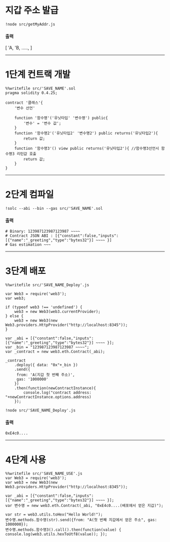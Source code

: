 # 지갑 주소 발급
```
!node src/getMyAddr.js
```
#### 출력
[
  'A,
  'B,
  .....,
]

------------------------------------------------

# 1단계 컨트랙 개발
```
%%writefile src/'SAVE_NAME'.sol
pragma solidity 0.4.25;

contract '클래스'{
    '변수 선언'
    
    function '함수명'('유닛타입' '변수명') public{
        '변수' = '변수 값';
    }
    function '함수명2'('유닛타입2' '변수명2') public returns('유닛타입2'){
        return 값;
    }
    function '함수명3'() view public returns('유닛타입2'){ //함수명3선언시 함수명3 리턴값 호출
        return 값;
    }
}
```

----------------------------------------------

# 2단계 컴파일
```
!solc --abi --bin --gas src/'SAVE_NAME'.sol
```
#### 출력
```
# Binary: 123987123987123987 ~~~~
# Contract JSON ABI : [{"constant":false,"inputs":[{"name":"_greeting","type":"bytes32"}] ~~~~ }]
# Gas estimation ~~~
```

------------------------------------------------

# 3단계 배포
```
%%writefile src/'SAVE_NAME_Deploy'.js

var Web3 = require('web3');
var web3;

if (typeof web3 !== 'undefined') {
    web3 = new Web3(web3.currentProvider);
} else {
    web3 = new Web3(new Web3.providers.HttpProvider("http://localhost:8345"));
}

var _abi = [{"constant":false,"inputs":[{"name":"_greeting","type":"bytes32"}] ~~~~ }];
var _bin = "123987123987123987 ~~~~";
var _contract = new web3.eth.Contract(_abi);

_contract
    .deploy({ data: "0x"+_bin })
    .send({
     from: 'A(지갑 첫 번째 주소)',
     gas: '1000000'
    })
    .then(function(newContractInstance){
        console.log("contract address: "+newContractInstance.options.address)
    });
```
```
!node src/'SAVE_NAME_Deploy'.js
```
#### 출력
```
0xE4c0....
```

--------------------------------------------------

# 4단계 사용
```
%%writefile src/'SAVE_NAME_USE'.js
var Web3 = require('web3');
var web3 = new Web3(new Web3.providers.HttpProvider("http://localhost:8345"));

var _abi = [{"constant":false,"inputs":[{"name":"_greeting","type":"bytes32"}] ~~~~ }];
var 변수명 = new web3.eth.Contract(_abi, "0xE4c0....(배포에서 얻은 지갑)");

var str = web3.utils.toHex("Hello World!");
변수명.methods.함수명(str).send({from: "A(첫 번째 지갑에서 얻은 주소", gas: 1000000});
변수명.methods.함수명3().call().then(function(value) { console.log(web3.utils.hexToUtf8(value)); });  
```
